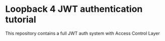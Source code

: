 # Loopback 4 JWT authentication tutorial

This repository contains a full JWT auth system with Access Control Layer
